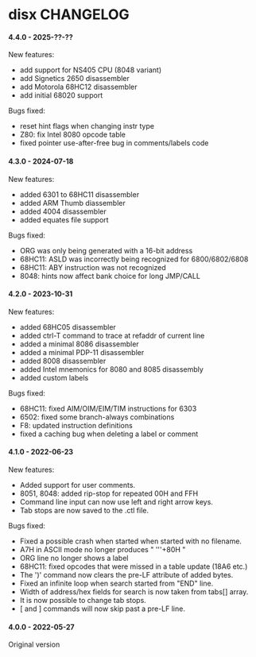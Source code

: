 disx CHANGELOG
==============

#### 4.4.0 - 2025-??-??

New features:
- add support for NS405 CPU (8048 variant)
- add Signetics 2650 disassembler
- add Motorola 68HC12 disassembler
- add initial 68020 support

Bugs fixed:
- reset hint flags when changing instr type
- Z80: fix Intel 8080 opcode table
- fixed pointer use-after-free bug in comments/labels code

#### 4.3.0 - 2024-07-18

New features:
- added 6301 to 68HC11 disassembler
- added ARM Thumb diassembler
- added 4004 disassembler
- added equates file support

Bugs fixed:
- ORG was only being generated with a 16-bit address
- 68HC11: ASLD was incorrectly being recognized for 6800/6802/6808
- 68HC11: ABY instruction was not recognized
- 8048: hints now affect bank choice for long JMP/CALL

#### 4.2.0 - 2023-10-31

New features:
- added 68HC05 disassembler
- added ctrl-T command to trace at refaddr of current line
- added a minimal 8086 disassembler
- added a minimal PDP-11 disassembler
- added 8008 disassembler
- added Intel mnemonics for 8080 and 8085 disassembly
- added custom labels

Bugs fixed:
- 68HC11: fixed AIM/OIM/EIM/TIM instructions for 6303
- 6502: fixed some branch-always combinations
- F8: updated instruction definitions
- fixed a caching bug when deleting a label or comment

#### 4.1.0 - 2022-06-23

New features:
- Added support for user comments.
- 8051, 8048: added rip-stop for repeated 00H and FFH
- Command line input can now use left and right arrow keys.
- Tab stops are now saved to the .ctl file.

Bugs fixed:
- Fixed a possible crash when started when started with no filename.
- A7H in ASCII mode no longer produces " '''+80H "
- ORG line no longer shows a label
- 68HC11: fixed opcodes that were missed in a table update (18A6 etc.)
- The ')' command now clears the pre-LF attribute of added bytes.
- Fixed an infinite loop when search started from "END" line.
- Width of address/hex fields for search is now taken from tabs[] array.
- It is now possible to change tab stops.
- [ and ] commands will now skip past a pre-LF line.

#### 4.0.0 - 2022-05-27

Original version
